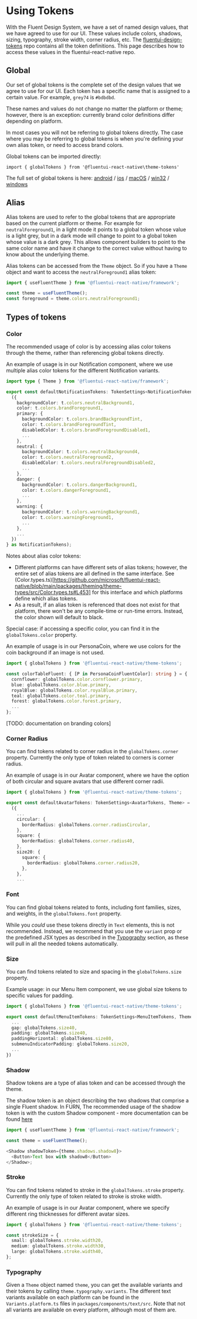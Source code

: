 # Using Tokens

With the Fluent Design System, we have a set of named design values, that we have agreed to use for our UI. These values include colors, shadows, sizing, typography, stroke width, corner radius, etc. The [fluentui-design-tokens](https://github.com/microsoft/fluentui-design-tokens) repo contains all the token definitions. This page describes how to access these values in the fluentui-react-native repo.

## Global

Our set of global tokens is the complete set of the design values that we agree to use for our UI. Each token has a specific name that is assigned to a certain value. For example, `grey74` is `#bdbdbd`.

These names and values do not change no matter the platform or theme; however, there is an exception: currently brand color definitions differ depending on platform.

In most cases you will not be referring to global tokens directly. The case where you may be referring to global tokens is when you're defining your own alias token, or need to access brand colors.

Global tokens can be imported directly:

`import { globalTokens } from '@fluentui-react-native\theme-tokens'`

The full set of global tokens is here: [android](https://github.com/microsoft/fluentui-design-tokens/blob/main/src/global.android.json) / [ios](https://github.com/microsoft/fluentui-design-tokens/blob/main/src/global.ios.json) / [macOS](https://github.com/microsoft/fluentui-design-tokens/blob/main/src/global.macos.json) / [win32](https://github.com/microsoft/fluentui-design-tokens/blob/main/src/global.win32.json) / [windows](https://github.com/microsoft/fluentui-design-tokens/blob/main/src/global.windows.json)

## Alias

Alias tokens are used to refer to the global tokens that are appropriate based on the current platform or theme. For example for `neutralForeground1`, in a light mode it points to a global token whose value is a light grey, but in a dark mode will change to point to a global token whose value is a dark grey. This allows component builders to point to the same color name and have it change to the correct value without having to know about the underlying theme.

Alias tokens can be accessed from the `Theme` object. So if you have a `Theme` object and want to access the `neutralForeground1` alias token:

```ts
import { useFluentTheme } from '@fluentui-react-native/framework';

const theme = useFluentTheme();
const foreground = theme.colors.neutralForeground1;
```

## Types of tokens

### Color

The recommended usage of color is by accessing alias color tokens through the theme, rather than referencing global tokens directly.

An example of usage is in our Notification component, where we use multiple alias color tokens for the different Notification variants.

```ts
import type { Theme } from '@fluentui-react-native/framework';

export const defaultNotificationTokens: TokenSettings<NotificationTokens, Theme> = (t: Theme) =>
  ({
    backgroundColor: t.colors.neutralBackground1,
    color: t.colors.brandForeground1,
    primary: {
      backgroundColor: t.colors.brandBackgroundTint,
      color: t.colors.brandForegroundTint,
      disabledColor: t.colors.brandForegroundDisabled1,
      ...
    },
    neutral: {
      backgroundColor: t.colors.neutralBackground4,
      color: t.colors.neutralForeground2,
      disabledColor: t.colors.neutralForegroundDisabled2,
      ...
    },
    danger: {
      backgroundColor: t.colors.dangerBackground1,
      color: t.colors.dangerForeground1,
      ...
    },
    warning: {
      backgroundColor: t.colors.warningBackground1,
      color: t.colors.warningForeground1,
      ...
    },
    ...
  })
} as NotificationTokens);

```

Notes about alias color tokens:

- Different platforms can have different sets of alias tokens; however, the entire set of alias tokens are all defined in the same interface. See (Color.types.ts)[https://github.com/microsoft/fluentui-react-native/blob/main/packages/theming/theme-types/src/Color.types.ts#L453] for this interface and which platforms define which alias tokens.
- As a result, if an alias token is referenced that does not exist for that platform, there won't be any compile-time or run-time errors. Instead, the color shown will default to black.

Special case: if accessing a specific color, you can find it in the `globalTokens.color` property.

An example of usage is in our PersonaCoin, where we use colors for the coin background if an image is not used.

```ts
import { globalTokens } from '@fluentui-react-native/theme-tokens';

const colorTableFluent: { [P in PersonaCoinFluentColor]: string } = {
  cornflower: globalTokens.color.cornflower.primary,
  blue: globalTokens.color.blue.primary,
  royalBlue: globalTokens.color.royalBlue.primary,
  teal: globalTokens.color.teal.primary,
  forest: globalTokens.color.forest.primary,
  ...
};
```

[TODO: documentation on branding colors]

### Corner Radius

You can find tokens related to corner radius in the `globalTokens.corner` property. Currently the only type of token related to corners is corner radius.

An example of usage is in our Avatar component, where we have the option of both circular and square avatars that use different corner radii.

```ts
import { globalTokens } from '@fluentui-react-native/theme-tokens';

export const defaultAvatarTokens: TokenSettings<AvatarTokens, Theme> = (t: Theme) =>
  ({
    ...
    circular: {
      borderRadius: globalTokens.corner.radiusCircular,
    },
    square: {
      borderRadius: globalTokens.corner.radius40,
    },
    size20: {
      square: {
        borderRadius: globalTokens.corner.radius20,
      },
    },
    ...
```

### Font

You can find global tokens related to fonts, including font families, sizes, and weights, in the `globalTokens.font` property.

While you _could_ use these tokens directly in `Text` elements, this is not recommended. Instead, we recommend that you use the `variant` prop or the predefined JSX types as described in the [Typography](#typography) section, as these will pull in all the needed tokens automatically.

### Size

You can find tokens related to size and spacing in the `globalTokens.size` property.

Example usage: in our Menu Item component, we use global size tokens to specific values for padding.

```ts
import { globalTokens } from '@fluentui-react-native/theme-tokens';

export const defaultMenuItemTokens: TokenSettings<MenuItemTokens, Theme> = (t: Theme): MenuItemTokens => ({
  ...
  gap: globalTokens.size40,
  padding: globalTokens.size40,
  paddingHorizontal: globalTokens.size80,
  submenuIndicatorPadding: globalTokens.size20,
  ...
})
```

### Shadow

Shadow tokens are a type of alias token and can be accessed through the theme.

The shadow token is an object describing the two shadows that comprise a single Fluent shadow. In FURN, The recommended usage of the shadow token is with the custom Shadow component - more documentation can be found [here](https://github.com/microsoft/fluentui-react-native/blob/main/packages/experimental/Shadow/SPEC.md)

```ts
import { useFluentTheme } from '@fluentui-react-native/framework';

const theme = useFluentTheme();

<Shadow shadowToken={theme.shadows.shadow8}>
  <Button>Text box with shadow8</Button>
</Shadow>;
```

### Stroke

You can find tokens related to stroke in the `globalTokens.stroke` property. Currently the only type of token related to stroke is stroke width.

An example of usage is in our Avatar component, where we specify different ring thicknesses for different avatar sizes.

```ts
import { globalTokens } from '@fluentui-react-native/theme-tokens';

const strokeSize = {
  small: globalTokens.stroke.width20,
  medium: globalTokens.stroke.width30,
  large: globalTokens.stroke.width40,
};
```

### Typography

Given a `Theme` object named `theme`, you can get the available variants and their tokens by calling `theme.typography.variants`. The different text variants available on each platform can be found in the `Variants.platform.ts` files in `packages/components/text/src`. Note that not all variants are available on every platform, although most of them are.
